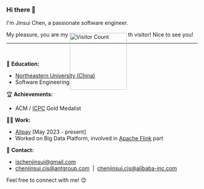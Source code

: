 ### Hi there 👋

I'm Jinsui Chen, a passionate software engineer. 

My pleasure, you are my 
<span style='height: 12px; display: inline-block; vertical-align: middle;'>
  <img src="https://profile-counter.glitch.me/jinsuichen/count.svg" alt="Visitor Count" style="width: 150px; height: auto;">
</span>
th visitor! Nice to see you!
<hr/>
<br/>

🏫 **Education:** 
- [Northeastern University (China)](https://english.neu.edu.cn/)
- Software Engineering

🏆 **Achievements:** 
- ACM / [ICPC](https://icpc.global/) Gold Medalist

👨‍💻 **Work:** 
- [Alipay](https://www.antgroup.com/en)  [May 2023 - present]
- Worked on Big Data Platform, involved in [Apache Flink](https://flink.apache.org/) part

📮 **Contact:** 
- [ischenjinsui@gmail.com](mailto:ischenjinsui@gmail.com)
- [chenjinsui.cjs@antgroup.com](mailto:chenjinsui.cjs@antgroup.com) &nbsp;|&nbsp; [chenjinsui.cjs@alibaba-inc.com](mailto:chenjinsui.cjs@alibaba-inc.com)

Feel free to connect with me! 😊
